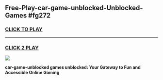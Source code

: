 
## Free-Play-car-game-unblocked-Unblocked-Games #fg272
<h3>
<a href="https://news.freeplayer.one?title=car-game-unblocked&ref=8M">CLICK TO PLAY</a></h3>
<hr>

<h3>
<a href="https://news.freeplayer.one?title=car-game-unblocked&ref=8M">CLICK 2 PLAY</a>
  
</h3>

<a href="https://news.freeplayer.one?title=car-game-unblocked&ref=8M"><img src="https://clearcache.store/games.png"></a>


**car-game-unblocked games unblocked: Your Gateway to Fun and Accessible Online Gaming**
